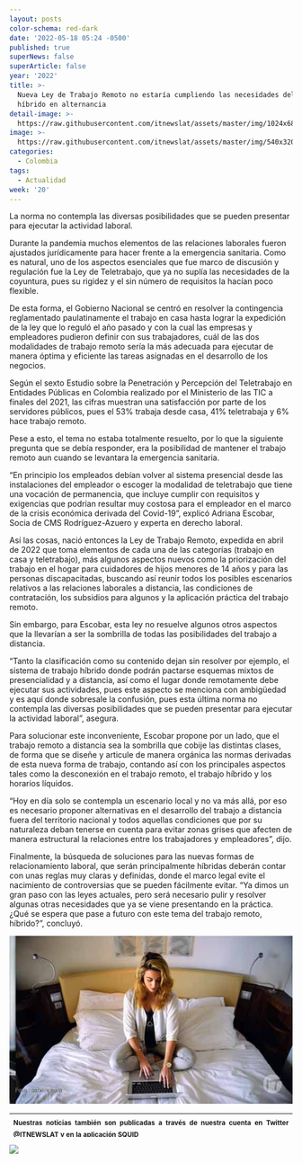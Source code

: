 ```yaml
---
layout: posts
color-schema: red-dark
date: '2022-05-18 05:24 -0500'
published: true
superNews: false
superArticle: false
year: '2022'
title: >-
  Nueva Ley de Trabajo Remoto no estaría cumpliendo las necesidades del trabajo
  híbrido en alternancia
detail-image: >-
  https://raw.githubusercontent.com/itnewslat/assets/master/img/1024x680/Teletrabajo-g.jpg
image: >-
  https://raw.githubusercontent.com/itnewslat/assets/master/img/540x320/Teletrabajo-p.jpg
categories:
  - Colombia
tags:
  - Actualidad
week: '20'
---
```

La norma no contempla las diversas posibilidades que se pueden presentar para ejecutar la actividad laboral.
 
Durante la pandemia muchos elementos de las relaciones laborales fueron ajustados jurídicamente para hacer frente a la emergencia sanitaria. Como es natural, uno de los aspectos esenciales que fue marco de discusión y regulación fue la Ley de Teletrabajo, que ya no suplía las necesidades de la coyuntura, pues su rigidez y el sin número de requisitos la hacían poco flexible.

De esta forma, el Gobierno Nacional se centró en resolver la contingencia reglamentado paulatinamente el trabajo en casa hasta lograr la expedición de la ley que lo reguló el año pasado y con la cual  las empresas y empleadores pudieron definir con sus trabajadores, cuál de las dos modalidades de trabajo remoto sería la más adecuada para ejecutar de manera óptima y eficiente las tareas asignadas en el desarrollo de los negocios. 

Según el sexto Estudio sobre la Penetración y Percepción del Teletrabajo en Entidades Públicas en Colombia realizado por el Ministerio de las TIC a finales del 2021, las cifras muestran una satisfacción por parte de los servidores públicos, pues el 53% trabaja desde casa, 41% teletrabaja y 6% hace trabajo remoto.

Pese a esto, el tema no estaba totalmente resuelto, por lo que la siguiente pregunta que se debía responder, era la posibilidad de mantener el trabajo remoto aun cuando se levantara la emergencia sanitaria. 

“En principio los empleados debían volver al sistema presencial desde las instalaciones del empleador o escoger la modalidad de teletrabajo que tiene una vocación de permanencia, que incluye cumplir con requisitos y exigencias que podrían resultar muy costosa para el empleador en el marco de la crisis económica derivada del Covid-19”, explicó Adriana Escobar, Socia de CMS Rodríguez-Azuero y experta en derecho laboral.

Así las cosas, nació entonces la Ley de Trabajo Remoto, expedida en abril de 2022 que toma elementos de cada una de las categorías (trabajo en casa y teletrabajo), más algunos aspectos nuevos como la priorización del trabajo en el hogar para cuidadores de hijos menores de 14 años y para las personas discapacitadas, buscando  así reunir todos los posibles escenarios relativos a las relaciones laborales a distancia, las condiciones de contratación, los subsidios para algunos y la aplicación práctica del trabajo remoto. 

Sin embargo, para Escobar, esta ley no resuelve algunos otros aspectos que la llevarían a ser la sombrilla de todas las posibilidades del trabajo a distancia.

“Tanto la clasificación como su contenido dejan sin resolver por ejemplo, el sistema de trabajo híbrido donde podrán pactarse esquemas mixtos de presencialidad y a distancia, así como el lugar donde remotamente debe ejecutar sus actividades, pues este aspecto se menciona con ambigüedad y es aquí donde sobresale la confusión, pues esta última norma no contempla las diversas posibilidades que se pueden presentar para ejecutar la actividad laboral”, asegura.

Para solucionar este inconveniente, Escobar propone por un lado, que el trabajo remoto a distancia sea la sombrilla que cobije las distintas clases, de forma que se diseñe y articule de manera orgánica las normas derivadas de esta nueva forma de trabajo, contando así con los principales aspectos tales como la desconexión en el trabajo remoto, el trabajo híbrido y los horarios líquidos.

“Hoy en día solo se contempla un escenario local y no va más allá, por eso es necesario proponer alternativas en el desarrollo del trabajo a distancia fuera del territorio nacional y todos aquellas condiciones que por su naturaleza deban tenerse en cuenta para evitar zonas grises que afecten de manera estructural la relaciones entre los trabajadores y empleadores”, dijo.

Finalmente, la búsqueda de soluciones para las nuevas formas de relacionamiento laboral, que serán principalmente híbridas deberán contar con unas reglas muy claras y definidas, donde el marco legal evite el nacimiento de controversias que se pueden fácilmente evitar. “Ya dimos un gran paso con las leyes actuales, pero será necesario pulir y resolver algunas otras necesidades que ya se viene presentando en la práctica. ¿Qué se espera que pase a futuro con este tema del trabajo remoto, híbrido?”, concluyó.

![](https://raw.githubusercontent.com/itnewslat/assets/master/img/540x320/Teletrabajo-p.jpg)

<table style="height: 42px;" width="569">
<tbody>
<tr>
<td style="text-align: justify;"><sub><strong>Nuestras noticias también son publicadas a través de nuestra cuenta en Twitter <a href="https://twitter.com/itnewslat?lang=es">@ITNEWSLAT</a> y en la aplicación <a href="https://squidapp.co/en/">SQUID</a></strong></sub></td>
</tr>
</tbody>
</table>

<img src="https://tracker.metricool.com/c3po.jpg?hash=56f88a41e39ab42c063cc51676587a04"/>